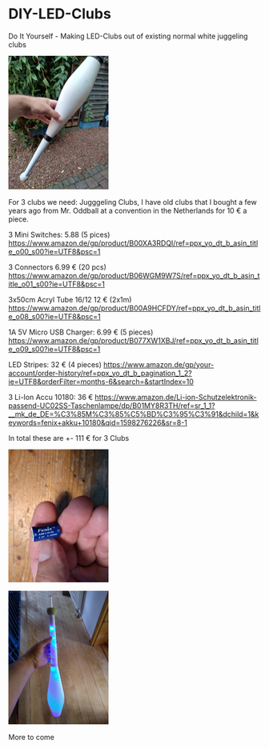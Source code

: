# DIY-LED-Clubs

Do It Yourself - Making LED-Clubs out of existing normal white juggeling clubs

<img
src="img/1-club.jpg"
width="200"
raw=true
alt="Club"
style="margin-right: 10px;"
/>

For 3 clubs we need: Jugggeling Clubs, I have old clubs that I bought a few years ago from Mr. Oddball at a convention in the Netherlands for 10 € a piece.

3 Mini Switches: 5.88 (5 pices) https://www.amazon.de/gp/product/B00XA3RDQI/ref=ppx_yo_dt_b_asin_title_o00_s00?ie=UTF8&psc=1

3 Connectors 6.99 € (20 pcs) https://www.amazon.de/gp/product/B06WGM9W7S/ref=ppx_yo_dt_b_asin_title_o01_s00?ie=UTF8&psc=1

3x50cm Acryl Tube 16/12 12 € (2x1m) https://www.amazon.de/gp/product/B00A9HCFDY/ref=ppx_yo_dt_b_asin_title_o08_s00?ie=UTF8&psc=1

1A 5V Micro USB Charger: 6.99 € (5 pieces) https://www.amazon.de/gp/product/B077XW1XBJ/ref=ppx_yo_dt_b_asin_title_o09_s00?ie=UTF8&psc=1

LED Stripes: 32 € (4 pieces) https://www.amazon.de/gp/your-account/order-history/ref=ppx_yo_dt_b_pagination_1_2?ie=UTF8&orderFilter=months-6&search=&startIndex=10

3 Li-Ion Accu 10180: 36 € https://www.amazon.de/Li-ion-Schutzelektronik-passend-UC02SS-Taschenlampe/dp/B01MY8R3TH/ref=sr_1_1?__mk_de_DE=%C3%85M%C3%85%C5%BD%C3%95%C3%91&dchild=1&keywords=fenix+akku+10180&qid=1598276226&sr=8-1

In total these are +- 111 € for 3 Clubs

<img
src="img/2-10180.jpg"
width="200"
raw=true
alt="Accu 10180"
style="margin-right: 10px;"
/>

<img
src="img/done.jpg"
width="200"
raw=true
alt="Club done"
style="margin-right: 10px;"
/>

More to come
